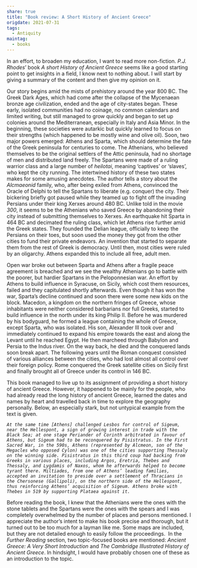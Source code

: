 ```yaml
---
share: true
title: "Book review: A Short History of Ancient Greece"
origdate: 2021-07-31
tags:
  - Antiquity
maintag:
  - books
---
```

In an effort, to broaden my education, I want to read more non-fiction. _P.J. Rhodes_’ book _A short History of Ancient Greece_ seems like a good starting point to get insights in a field, I know next to nothing about. I will start by giving a summary of the content and then give my opinion on it.

Our story begins amid the mists of prehistory around the year 800 BC. The Greek Dark Ages, which had come after the collapse of the Mycenaean bronze age civilization, ended and the age of city-states began. These early, isolated communities had no coinage, no common calendars and limited writing, but still managed to grow quickly and began to set up colonies around the Mediterranean, especially in Italy and Asia Minor. In the beginning, these societies were autarkic but quickly learned to focus on their strengths (which happened to be mostly wine and olive oil). Soon, two major powers emerged: Athens and Sparta, which should determine the fate of the Greek peninsula for centuries to come. The Athenians, who believed themselves to be the original settlers of the Attic peninsula, had no shortage of men and distributed land freely. The Spartans were made of a ruling warrior class and a large number of _heilotai_, meaning ‘captives’ or ‘slaves’, who kept the city running. The intertwined history of these two states makes for some amusing anecdotes. The author tells a story about the _Alcmaeonid_ family, who, after being exiled from Athens, convinced the Oracle of Delphi to tell the Spartans to liberate (e.g. conquer) the city. Their bickering briefly got paused while they teamed up to fight off the invading Persians under their king Xerxes around 480 BC. Unlike told in the movie _300_, it seems to be the Athenians who saved Greece by abandoning their city instead of submitting themselves to Xerxes. An earthquake hit Sparta in 464 BC and decimated the ruling class, which let Athens rise further amid the Greek states. They founded the Delian league, officially to keep the Persians on their toes, but soon used the money they got from the other cities to fund their private endeavors. An invention that started to separate them from the rest of Greek is democracy. Until then, most cities were ruled by an oligarchy. Athens expanded this to include all free, adult men.

Open war broke out between Sparta and Athens after a fragile peace agreement is breached and we see the wealthy Athenians go to battle with the poorer, but hardier Spartans in the Peloponnesian war. An effort by Athens to build influence in Syracuse, on Sicily, which cost them resources, failed and they capitulated shortly afterwards. Even though it has won the war, Sparta’s decline continued and soon there were some new kids on the block. Macedon, a kingdom on the northern fringes of Greece, whose inhabitants were neither considered barbarians nor full Greeks, started to build influence in the north under its king Philip II. Before he was murdered by his bodyguard, he formed a league containing the whole of Greece, except Sparta, who was isolated. His son, Alexander III took over and immediately continued to expand his empire towards the east and along the Levant until he reached Egypt. He then marcheed through Babylon and Persia to the Indus river. On the way back, he died and the conquered lands soon break apart. The following years until the Roman conquest consisted of various alliances between the cities, who had lost almost all control over their foreign policy. Rome conquered the Greek satellite cities on Sicily first and finally brought all of Greece under its control in 146 BC.

This book managed to live up to its assignment of providing a short history of ancient Greece. However, it happened to be mainly for the people, who had already read the long history of ancient Greece, learned the dates and names by heart and travelled back in time to explore the geography personally. Below, an especially stark, but not untypical example from the text is given.


_`At the same time [Athens] challenged Lesbos for control of Sigeum, near the Hellespont, a sign of growing interest in trade with the Black Sea; at one stage Periander of Corinth arbitrated in favour of Athens, but Sigeum had to be reconquered by Pisistratus. In the First Sacred War, in the 590s, Athens (represented by Alcmeon, son of the Megacles who opposed Cylon) was one of the cities supporting Thessaly on the winning side. Pisistratus in this third coup had backing from Greeks in various places, including Argos, Eretria, Thebes and Thessaly, and Lygdamis of Naxos, whom he afterwards helped to become tyrant there. Miltiades, from one of Athens’ leading families, accepted an invitation to preside over a settlement of Thracians in the Chersonese (Gallipoli), on the northern side of the Hellespont, thus reinforcing Athens’ acquisition of Sigeum. Athens broke with Thebes in 519 by supporting Plataea against it.`_


Before reading the book, I knew that the Athenians were the ones with the stone tablets and the Spartans were the ones with the spears and I was completely overwhelmed by the number of places and persons mentioned. I appreciate the author’s intent to make his book precise and thorough, but it turned out to be too much for a layman like me. Some maps are included, but they are not detailed enough to easily follow the proceedings.  In the _Further Reading_ section, two topic-focused books are mentioned: _Ancient Greece: A Very Short Introduction_ and _The Cambridge Illustrated History of Ancient Greece_. In hindsight, I would have probably chosen one of these as an introduction to the topic.